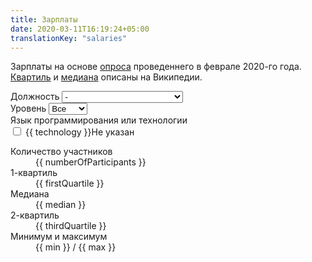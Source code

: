 ```yaml
---
title: Зарплаты
date: 2020-03-11T16:19:24+05:00
translationKey: "salaries"
---
```


Зарплаты на основе [опроса](/ru/salary-report/2020-02/) проведеннего в феврале 2020-го года. [Квартиль](https://en.wikipedia.org/wiki/Quartile) и [медиана](<https://ru.wikipedia.org/wiki/%D0%9C%D0%B5%D0%B4%D0%B8%D0%B0%D0%BD%D0%B0_(%D1%81%D1%82%D0%B0%D1%82%D0%B8%D1%81%D1%82%D0%B8%D0%BA%D0%B0)>) описаны на Википедии.

<div id="app" class="row">
  <div class="col-4">
    <form :disabled="isFormDisabled == true">
      <div class="form-group">
        <label for="position">Должность</label>
        <select class="form-control" id="position" :disabled="isFormDisabled == true" v-model="selectedPosition">
          <option value="">-</option>
          <option value="Automation Engineer">Automation Engineer</option>
          <option value="Business Analyst">Business Analyst</option>
          <option value="CIO">CIO</option>
          <option value="CTO, Director of Engineering">CTO, Director of Engineering</option>
          <option value="Data Scientist">Data Scientist</option>
          <option value="Database Administrator">Database Administrator</option>
          <option value="Designer">Designer</option>
          <option value="DevOps Engineer">DevOps Engineer</option>
          <option value="ERP/CRM">ERP/CRM</option>
          <option value="Hardware Engineer">Hardware Engineer</option>
          <option value="Network Engineer">Network Engineer</option>
          <option value="Product Manager">Product Manager</option>
          <option value="Project Manager">Project Manager</option>
          <option value="QA Engineer">QA Engineer</option>
          <option value="Software Engineer">Software Engineer</option>
          <option value="System Administrator">System Administrator</option>
          <option value="System Architect">System Architect</option>
          <option value="Team Lead">Team Lead</option>
        </select>
      </div>
      <div class="form-group">
        <label for="level">Уровень</label>
        <select class="form-control" id="level" :disabled="isLevelDisabled == true || isFormDisabled == true" v-model="selectedLevel">
          <option value="">Все</option>
          <option value="Junior">Junior</option>
          <option value="Middle">Middle</option>
          <option value="Senior">Senior</option>
          <option value="Lead">Lead</option>
        </select>
      </div>
      <div class="form-group" v-if="technologies.length > 0">
        <label>Язык программирования или технологии</label>
        <div id="languages-and-technologies">
          <div class="custom-control custom-checkbox" v-for="technology in technologies">
            <input type="checkbox" class="custom-control-input" :id="technology" :value="technology" v-model="selectedTechnologies">
            <label class="custom-control-label" :for="technology">
              <span v-if="technology">{{ technology }}</span><span v-else>Не указан</span>
            </label>
          </div>
        </div>
      </div>
    </form>
  </div>
  <div class="col-8">
    <div id="results">
      <dt>Количество участников</dt>
      <dd>{{ numberOfParticipants }}</dd>
      <dt>1-квартиль</dt>
      <dd>{{ firstQuartile }}</dd>
      <dt>Медиана</dt>
      <dd>{{ median }}</dd>
      <dt>2-квартиль</dt>
      <dd>{{ thirdQuartile }}</dd>
      <dt>Минимум и максимум</dt>
      <dd>{{ min }} / {{ max }}</dd>
    </div>
  </div>
</div>

<script src="https://cdn.jsdelivr.net/npm/vue"></script>
<script src="https://cdn.jsdelivr.net/npm/axios/dist/axios.min.js"></script>
<script src="https://cdn.jsdelivr.net/npm/mathjs/dist/math.min.js"></script>
<script src="/js/salary-widget.js"></script>
